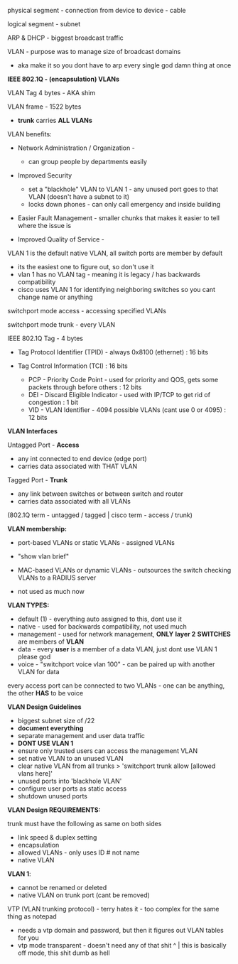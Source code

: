 physical segment - connection from device to device - cable

logical segment - subnet

  

ARP & DHCP - biggest broadcast traffic

  

VLAN - purpose was to manage size of broadcast domains

- aka make it so you dont have to arp every single god damn thing at once

  

**IEEE 802.1Q - (encapsulation) VLANs**

VLAN Tag 4 bytes - AKA shim

VLAN frame - 1522 bytes

  

- **trunk** carries **ALL VLANs**

  

VLAN benefits:

- Network Administration / Organization -
    
    - can group people by departments easily
- Improved Security
    
    - set a "blackhole" VLAN to VLAN 1 - any unused port goes to that VLAN (doesn't have a subnet to it)
    - locks down phones - can only call emergency and inside building
- Easier Fault Management - smaller chunks that makes it easier to tell where the issue is
- Improved Quality of Service -
  

  

VLAN 1 is the default native VLAN, all switch ports are member by default

- its the easiest one to figure out, so don't use it
- vlan 1 has no VLAN tag - meaning it is legacy / has backwards compatibility
- cisco uses VLAN 1 for identifying neighboring switches so you cant change name or anything

  

switchport mode access - accessing specified VLANs

switchport mode trunk - every VLAN

  

IEEE 802.1Q Tag - 4 bytes

- Tag Protocol Identifier (TPID) - always 0x8100 (ethernet) : 16 bits
- Tag Control Information (TCI) : 16 bits
    
    - PCP - Priority Code Point - used for priority and QOS, gets some packets through before others : 12 bits
    - DEI - Discard Eligible Indicator - used with IP/TCP to get rid of congestion : 1 bit
    - VID - VLAN Identifier - 4094 possible VLANs (cant use 0 or 4095) : 12 bits

**VLAN Interfaces**

Untagged Port - **Access**

- any int connected to end device (edge port)
- carries data associated with THAT VLAN

Tagged Port - **Trunk**

- any link between switches or between switch and router
- carries data associated with all VLANs
  

  

(802.1Q term - untagged / tagged | cisco term - access / trunk)

  

**VLAN membership:**

- port-based VLANs or static VLANs - assigned VLANs
- "show vlan brief"
  
- MAC-based VLANs or dynamic VLANs - outsources the switch checking VLANs to a RADIUS server
- not used as much now

  
  

**VLAN TYPES:**

- default (1) - everything auto assigned to this, dont use it
- native - used for backwards compatibility, not used much
- management - used for network management, **ONLY** **layer 2** **SWITCHES** are members of **VLAN**
- data - every **user** is a member of a data VLAN, just dont use VLAN 1 please god
- voice - "switchport voice vlan 100" - can be paired up with another VLAN for data
  

  

every access port can be connected to two VLANs - one can be anything, the other **HAS** to be voice

  

**VLAN Design Guidelines**

- biggest subnet size of /22
- **document everything**
- separate management and user data traffic
- **DONT USE VLAN 1**
- ensure only trusted users can access the management VLAN
- set native VLAN to an unused VLAN
- clear native VLAN from all trunks > 'switchport trunk allow [allowed vlans here]'
- unused ports into 'blackhole VLAN'
- configure user ports as static access
- shutdown unused ports
  

  

**VLAN Design REQUIREMENTS:**

trunk must have the following as same on both sides

- link speed & duplex setting
- encapsulation
- allowed VLANs - only uses ID # not name
- native VLAN
  

  

**VLAN 1**:

- cannot be renamed or deleted
- native VLAN on trunk port (cant be removed)

  

VTP (VLAN trunking protocol) - terry hates it - too complex for the same thing as notepad

- needs a vtp domain and password, but then it figures out VLAN tables for you
- vtp mode transparent - doesn't need any of that shit ^ | this is basically off mode, this shit dumb as hell
